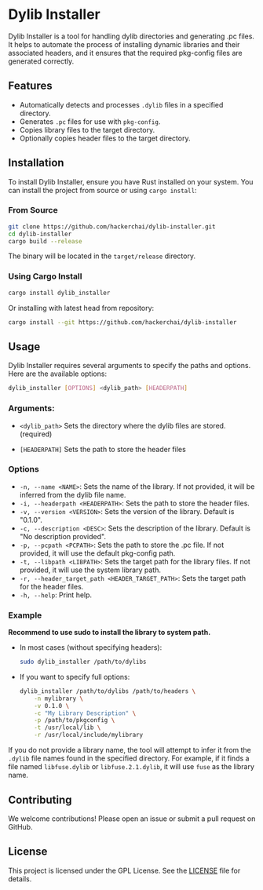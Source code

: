# Dylib Installer

Dylib Installer is a tool for handling dylib directories and generating .pc files. It helps to automate the process of installing dynamic libraries and their associated headers, and it ensures that the required pkg-config files are generated correctly.

## Features

- Automatically detects and processes `.dylib` files in a specified directory.
- Generates `.pc` files for use with `pkg-config`.
- Copies library files to the target directory.
- Optionally copies header files to the target directory.

## Installation

To install Dylib Installer, ensure you have Rust installed on your system. You can install the project from source or using `cargo install`:

### From Source

```sh
git clone https://github.com/hackerchai/dylib-installer.git
cd dylib-installer
cargo build --release
```

The binary will be located in the `target/release` directory.

### Using Cargo Install

```sh
cargo install dylib_installer
```

Or installing with latest head from repository:

```sh
cargo install --git https://github.com/hackerchai/dylib-installer

````

## Usage

Dylib Installer requires several arguments to specify the paths and options. Here are the available options:

```sh
dylib_installer [OPTIONS] <dylib_path> [HEADERPATH]
```
### Arguments:
- `<dylib_path>`  Sets the directory where the dylib files are stored.(required)

- `[HEADERPATH]`  Sets the path to store the header files

### Options

- `-n, --name <NAME>`: Sets the name of the library. If not provided, it will be inferred from the dylib file name.
- `-i, --headerpath <HEADERPATH>`: Sets the path to store the header files.
- `-v, --version <VERSION>`: Sets the version of the library. Default is "0.1.0".
- `-c, --description <DESC>`: Sets the description of the library. Default is "No description provided".
- `-p, --pcpath <PCPATH>`: Sets the path to store the .pc file. If not provided, it will use the default pkg-config path.
- `-t, --libpath <LIBPATH>`: Sets the target path for the library files. If not provided, it will use the system library path.
- `-r, --header_target_path <HEADER_TARGET_PATH>`: Sets the target path for the header files.
- `-h, --help`: Print help.

### Example

**Recommend to use sudo to install the library to system path.**

- In most cases (without specifying headers):
    ```sh
    sudo dylib_installer /path/to/dylibs
    ```

- If you want to specify full options:
    ```sh
    dylib_installer /path/to/dylibs /path/to/headers \
        -n mylibrary \
        -v 0.1.0 \
        -c "My Library Description" \
        -p /path/to/pkgconfig \
        -t /usr/local/lib \
        -r /usr/local/include/mylibrary
    ```

If you do not provide a library name, the tool will attempt to infer it from the `.dylib` file names found in the specified directory. For example, if it finds a file named `libfuse.dylib` or `libfuse.2.1.dylib`, it will use `fuse` as the library name.

## Contributing

We welcome contributions! Please open an issue or submit a pull request on GitHub.

## License

This project is licensed under the GPL License. See the [LICENSE](https://github.com/hackerchai/dylib-installer/blob/main/LICENSE) file for details.